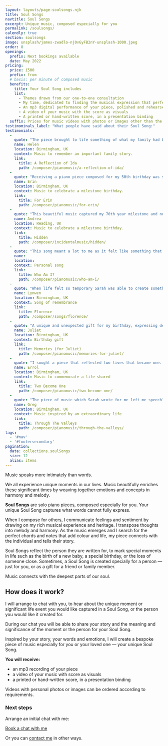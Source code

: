 ```yaml
---
layout: layouts/page-soulsongs.njk
title: Soul Songs
navtitle: Soul Songs
excerpt: Unique music, composed especially for you
permalink: /soulsongs/
calendly: true
section: soulsongs
image: unsplash/james-zwadlo-nj0vGyFB2nY-unsplash-1000.jpeg
order: 8
openings:
  prefix: Next bookings available
  date: May 2022
pricing:
  price: £500
  prefix: from
  # basis: per minute of composed music
  benefits:
    title: Your Soul Song includes
    list:
      - Themes drawn from our one-to-one consultation
      - My time, dedicated to finding the musical expression that perfectly fits your life moment
      - An mp3 digital performance of your piece, polished and rehearsed to embody the nuance and depth of your music 
      - A video of your music with the score as visuals
      - A printed or hand-written score, in a presentation binding 
  suffix: Prices for music videos with photos or images other than the score on application
testimominals_label: "What people have said about their Soul Song:"
testimonials:
  -
    quote: "The piece brought to life something of what my family had been through; and it expresses the love of music, dance and for each other that has run through the family from one generation to another."
    name: Helen
    location: Birmingham, UK
    context: Music to remember an important family story.
    link:
      title: A Reflection of Ida
      path: /composer/pianomusic/a-reflection-of-ida/
  -
    quote: "Receiving a piano piece composed for my 50th birthday was such a unique gift. The music was beautiful and spoke to my soul. It made me feel incredibly special."
    name: Erin
    location: Birmingham, UK
    context: Music to celebrate a milestone birthday.
    link:
      title: For Erin
      path: /composer/pianomusic/for-erin/
  -
    quote: "This beautiful music captured my 70th year milestone and now  four years later I still find it poignant and moving. Thank you Sarah."
    name: Andrea
    location: Reading, UK
    context: Music to celebrate a milestone birthday.
    link:
      title: Hidden
      path: /composer/incidentalmusic/hidden/
  -
    quote: "This song meant a lot to me as it felt like something that reflected perfectly how I was feeling and I think Sarah did an amazing job with encapsulating that."
    name: 
    location: 
    context: Personal song 
    link:
      title: Who Am I?
      path: /composer/pianomusic/who-am-i/
  -
    quote: "When life felt so temporary Sarah was able to create something permanent for us that acknowledged Florence, the hole that was left and our onward journey without her. Thank you, Sarah, it truely was a precious gift."
    name: Lynwen
    location: Birmingham, UK
    context: Song of remembrance
    link:
      title: Florence
      path: /composer/songs/florence/  
  -
    quote: "A unique and unexpected gift for my birthday, expressing deep friendship, which will be forever cherished."
    name: Juliet
    location: Birmingham, UK
    context: Birthday gift
    link:
      title: Memories (for Juliet)
      path: /composer/pianomusic/memories-for-juliet/
  -
    quote: "I sought a piece that reflected two lives that became one. I also stipulated that I wanted to be able to play it. Sarah rose to the challenge and produced a piece that reflects those requirements."
    name: Errol
    location: Birmingham, UK
    context: Music to commemorate a life shared
    link:
      title: Two Become One
      path: /composer/pianomusic/two-become-one/
  -
    quote: "The piece of music which Sarah wrote for me left me speechless... She has essentially bequeathed me a musical mirror to look into and understand myself, my journey and my dreams. What a wonderful gift."
    name: Greg
    location: Birmingham, UK
    context: Music inspired by an extraordinary life
    link:
      title: Through The Valleys
      path: /composer/pianomusic/through-the-valleys/
tags:
  - '#nav'
  - '#footersecondary'
pagination:
  data: collections.soulSongs
  size: 12
  alias: items
---
```


<div class="script-font large-script-text">Music speaks more intimately than words.</div>

We all experience unique moments in our lives. Music beautifully enriches these significant times by weaving together emotions and concepts in harmony and melody. 

**Soul Songs** are solo piano pieces, composed especially for you. Your unique Soul Song captures what words cannot fully express.

When I compose for others, I communicate feelings and sentiment by drawing on my rich musical experience and heritage. I transpose thoughts into melody and harmony. As the music emerges and I search for the perfect chords and notes that add colour and life, my piece connects with the individual and tells their story.

Soul Songs reflect the person they are written for, to mark special moments in life such as the birth of a new baby, a special birthday, or the loss of someone close. Sometimes, a Soul Song is created specially for a person — just for you, or as a gift for a friend or family member.

Music connects with the deepest parts of our soul.

## How does it work?

I will arrange to chat with you, to hear about the unique moment or significant life event you would like captured in a Soul Song, or the person you would like it created for.

During our chat you will be able to share your story and the meaning and significance of the moment or the person for your Soul Song.

Inspired by your story, your words and emotions, I will create a bespoke piece of music especially for you or your loved one — your unique Soul Song.

**You will receive:**

- an mp3 recording of your piece 
- a video of your music with score as visuals
- a printed or hand-written score, in a presentation binding

Videos with personal photos or images can be ordered according to requirements.

### Next steps

Arrange an initial chat with me:

<div class="calendly-link-container hide-small-flex"><a href="https://calendly.com/bakertunes/15min" target="_blank" class="btn btn-lg btn-default btn-strong btn-teal btn-calendly" role="button">Book a chat with me <span class="glyphicon glyphicon-earphone"></span></a></div>

Or you can [contact me](/contact/) in other ways.
